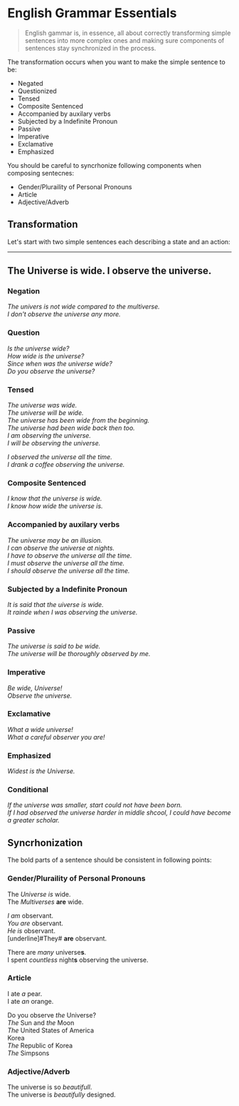 # English Grammar Essentials

> English gammar is, in essence, all about correctly transforming simple sentences into more complex ones and making sure components of sentences stay synchronized in the process.

The transformation occurs when you want to make the simple sentence to be:

- Negated
- Questionized
- Tensed
- Composite Sentenced
- Accompanied by auxilary verbs
- Subjected by a Indefinite Pronoun
- Passive
- Imperative
- Exclamative
- Emphasized
    
You should be careful to syncrhonize following components when composing sentecnes:

- Gender/Pluraility of Personal Pronouns
- Article
- Adjective/Adverb 


## Transformation
Let's start with two simple sentences each describing a state and an action:

----
 The Universe is wide.
 I observe the universe.
----

### Negation
_The univers is not wide compared to the multiverse._  
_I don't observe the universe any more._

### Question
_Is the universe wide?_  
_How wide is the universe?_  
_Since when was the universe wide?_  
_Do you observe the universe?_

### Tensed
_The universe was wide._  
_The universe will be wide._  
_The universe has been wide from the beginning._  
_The universe had been wide back then too._  
_I am observing the universe._  
_I will be observing the universe._  

_I observed the universe all the time._  
_I drank a coffee observing the universe._

### Composite Sentenced
_I know that the universe is wide._  
_I know how wide the universe is._  

### Accompanied by auxilary verbs
_The universe may be an illusion._  
_I can observe the universe at nights._  
_I have to observe the universe all the time._  
_I must observe the universe all the time._  
_I should observe the universe all the time._ 

### Subjected by a Indefinite Pronoun
_It is said that the uiverse is wide._  
_It rainde when I was observing the universe._

### Passive
_The universe is said to be wide._  
_The universe will be thoroughly observed by me._

### Imperative
_Be wide, Universe!_  
_Observe the universe._

### Exclamative
_What a wide universe!_  
_What a careful observer you are!_

### Emphasized
_Widest is the Universe._

### Conditional
_If the universe was smaller, start could not have been born._  
_If I had observed the universe harder in middle shcool, I could have become a greater scholar._


## Syncrhonization
The bold parts of a sentence should be consistent in following points:

### Gender/Pluraility of Personal Pronouns
The *Universe* *is* wide.  
The *Multiverses* **are** wide. 

*I* *am* observant.  
*You* *are* observant.  
*He* *is* observant.  
[underline]#They# **are** observant.

There are *many* universe**s**.  
I spent *countless* night**s** observing the universe.

### Article
I ate *a* pear.  
I ate *an* orange. 

Do you observe *the* Universe?  
*The* Sun and *the* Moon  
*The* United States of America  
Korea  
*The* Republic of Korea  
*The* Simpsons

### Adjective/Adverb 
The universe is so *beautifull*.  
The universe is *beautifully* designed.
